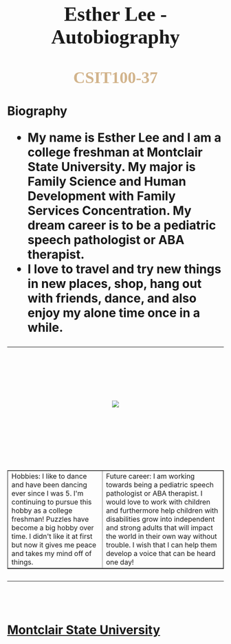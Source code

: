 <html>
<head>
<title>Esther Lee Autobiography</title>
</head> 
<body style=“background-color:#fac3d2;”>
<p style="font: bold 46px cursive;color:hot pink;text-align:center;">Esther Lee - Autobiography</p>
<p style="font: bold 38px cursive;color:tan;text-align:center;">CSIT100-37</p>
<h1>Biography</h!>
<ul>
<li>My name is Esther Lee and I am a college freshman at Montclair State University. My major is Family Science and Human Development with Family Services Concentration. My dream career is to be a pediatric speech pathologist or ABA therapist.</li>
<li>I love to travel and try new things in new places, shop, hang out with friends, dance, and also enjoy my alone time once in a while.</li>
</ul>
<hr />
  <img scr="F6119F83-A918-4237-A503-7F9259EE8EB4.jpeg" />
<br /><br /><br />
<p style="text-align:center;"><img src="IMG_5799.JPG" /></p>
<br /><br /><br />
<table align="center" border="1" width="800">
<tr>
<td>Hobbies: I like to dance and have been dancing ever since I was 5. I'm continuing to pursue this hobby as a college freshman! Puzzles have become a big hobby over time. I didn't like it at first but now it gives me peace and takes my mind off of things. </td>
<td>Future career: I am working towards being a pediatric speech pathologist or ABA therapist. I would love to work with children and furthermore help children with disabilities grow into independent and strong adults that will impact the world in their own way without trouble. I wish that I can help them develop a voice that can be heard one day!</td>
</tr>
</table>
</ul>
<hr />
  <img scr="F471B1CB-7F67-4C08-9C93-21FA234A34A7_1_105_c.jpeg" />
<br /><br /><br />
<a href="https://montclair.edu">Montclair State University</a>
</body>
</html>

